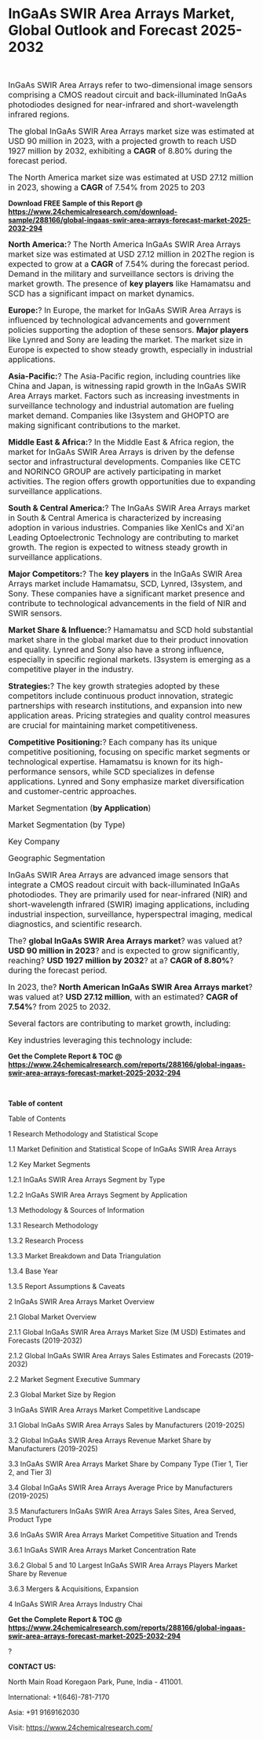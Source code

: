 <h1>InGaAs SWIR Area Arrays Market, Global Outlook and Forecast 2025-2032</h1><br/><p><span style="font-size:16px">InGaAs SWIR Area Arrays refer to two-dimensional image sensors comprising a CMOS readout circuit and back-illuminated InGaAs photodiodes designed for near-infrared and short-wavelength infrared regions.</span></p>
 
 
 
 <p><span style="font-size:16px">The global InGaAs SWIR Area Arrays market size was estimated at USD 90 million in 2023, with a projected growth to reach USD 1927 million by 2032, exhibiting a <strong>CAGR</strong> of 8.80% during the forecast period.</span></p>
 
 
 
 <p><span style="font-size:16px">The North America market size was estimated at USD 27.12 million in 2023, showing a <strong>CAGR</strong> of 7.54% from 2025 to 203</span></p>
 
 
 
 <div><b>Download FREE Sample of this Report @ <a href="https://www.24chemicalresearch.com/download-sample/288166/global-ingaas-swir-area-arrays-forecast-market-2025-2032-294">https://www.24chemicalresearch.com/download-sample/288166/global-ingaas-swir-area-arrays-forecast-market-2025-2032-294</a></b></div>
 
 
 
 <p><span style="font-size:16px"><strong>North America:</strong>? The North America InGaAs SWIR Area Arrays market size was estimated at USD 27.12 million in 202The region is expected to grow at a <strong>CAGR</strong> of 7.54% during the forecast period. Demand in the military and surveillance sectors is driving the market growth. The presence of <strong>key players</strong> like Hamamatsu and SCD has a significant impact on market dynamics.</span></p>
 
 
 
 <p><span style="font-size:16px"><strong>Europe:</strong>? In Europe, the market for InGaAs SWIR Area Arrays is influenced by technological advancements and government policies supporting the adoption of these sensors. <strong>Major players</strong> like Lynred and Sony are leading the market. The market size in Europe is expected to show steady growth, especially in industrial applications.</span></p>
 
 
 
 <p><span style="font-size:16px"><strong>Asia-Pacific:</strong>? The Asia-Pacific region, including countries like China and Japan, is witnessing rapid growth in the InGaAs SWIR Area Arrays market. Factors such as increasing investments in surveillance technology and industrial automation are fueling market demand. Companies like I3system and GHOPTO are making significant contributions to the market.</span></p>
 
 
 
 <p><span style="font-size:16px"><strong>Middle East & Africa:</strong>? In the Middle East & Africa region, the market for InGaAs SWIR Area Arrays is driven by the defense sector and infrastructural developments. Companies like CETC and NORINCO GROUP are actively participating in market activities. The region offers growth opportunities due to expanding surveillance applications.</span></p>
 
 
 
 <p><span style="font-size:16px"><strong>South & Central America:</strong>? The InGaAs SWIR Area Arrays market in South & Central America is characterized by increasing adoption in various industries. Companies like XenICs and Xi&#39;an Leading Optoelectronic Technology are contributing to market growth. The region is expected to witness steady growth in surveillance applications.</span></p>
 
 
 
 <p><span style="font-size:16px"><strong>Major Competitors:</strong>? The <strong>key players</strong> in the InGaAs SWIR Area Arrays market include Hamamatsu, SCD, Lynred, I3system, and Sony. These companies have a significant market presence and contribute to technological advancements in the field of NIR and SWIR sensors.</span></p>
 
 
 
 <p><span style="font-size:16px"><strong>Market Share & Influence:</strong>? Hamamatsu and SCD hold substantial market share in the global market due to their product innovation and quality. Lynred and Sony also have a strong influence, especially in specific regional markets. I3system is emerging as a competitive player in the industry.</span></p>
 
 
 
 <p><span style="font-size:16px"><strong>Strategies:</strong>? The key growth strategies adopted by these competitors include continuous product innovation, strategic partnerships with research institutions, and expansion into new application areas. Pricing strategies and quality control measures are crucial for maintaining market competitiveness.</span></p>
 
 
 
 <p><span style="font-size:16px"><strong>Competitive Positioning:</strong>? Each company has its unique competitive positioning, focusing on specific market segments or technological expertise. Hamamatsu is known for its high-performance sensors, while SCD specializes in defense applications. Lynred and Sony emphasize market diversification and customer-centric approaches.</span></p>
 
 
 
 <p><span style="font-size:16px">Market Segmentation (<strong>by Application</strong>)</span></p>
 
 
 
 <p><span style="font-size:16px">Market Segmentation (by Type)</span></p>
 
 
 
 <p><span style="font-size:16px">Key Company</span></p>
 
 
 
 <p><span style="font-size:16px">Geographic Segmentation</span></p>
 
 
 
 <p><span style="font-size:16px">InGaAs SWIR Area Arrays are advanced image sensors that integrate a CMOS readout circuit with back-illuminated InGaAs photodiodes. They are primarily used for near-infrared (NIR) and short-wavelength infrared (SWIR) imaging applications, including industrial inspection, surveillance, hyperspectral imaging, medical diagnostics, and scientific research.</span></p>
 
 
 
 <p><span style="font-size:16px">The? <strong>global InGaAs SWIR Area Arrays market</strong>? was valued at? <strong>USD 90 million in 2023</strong>? and is expected to grow significantly, reaching? <strong>USD 1927 million by 2032</strong>? at a? <strong><strong>CAGR</strong> of 8.80%</strong>? during the forecast period.</span></p>
 
 
 
 <p><span style="font-size:16px">In 2023, the? <strong>North American InGaAs SWIR Area Arrays market</strong>? was valued at? <strong>USD 27.12 million</strong>, with an estimated? <strong><strong>CAGR</strong> of 7.54%</strong>? from 2025 to 2032.</span></p>
 
 
 
 <p><span style="font-size:16px">Several factors are contributing to market growth, including:</span></p>
 
 
 
 <p><span style="font-size:16px">Key industries leveraging this technology include:</span></p>
 
 
 
 <div><b>Get the Complete Report & TOC @ <a href="https://www.24chemicalresearch.com/reports/288166/global-ingaas-swir-area-arrays-forecast-market-2025-2032-294">https://www.24chemicalresearch.com/reports/288166/global-ingaas-swir-area-arrays-forecast-market-2025-2032-294</a></b></div>
 
 
 
 <p><br />
 
 <b>Table of content</b></p>
 
 
 
 <p>Table of Contents<br />
 
 1 Research Methodology and Statistical Scope<br />
 
 1.1 Market Definition and Statistical Scope of InGaAs SWIR Area Arrays<br />
 
 1.2 Key Market Segments<br />
 
 1.2.1 InGaAs SWIR Area Arrays Segment by Type<br />
 
 1.2.2 InGaAs SWIR Area Arrays Segment by Application<br />
 
 1.3 Methodology & Sources of Information<br />
 
 1.3.1 Research Methodology<br />
 
 1.3.2 Research Process<br />
 
 1.3.3 Market Breakdown and Data Triangulation<br />
 
 1.3.4 Base Year<br />
 
 1.3.5 Report Assumptions & Caveats<br />
 
 2 InGaAs SWIR Area Arrays Market Overview<br />
 
 2.1 Global Market Overview<br />
 
 2.1.1 Global InGaAs SWIR Area Arrays Market Size (M USD) Estimates and Forecasts (2019-2032)<br />
 
 2.1.2 Global InGaAs SWIR Area Arrays Sales Estimates and Forecasts (2019-2032)<br />
 
 2.2 Market Segment Executive Summary<br />
 
 2.3 Global Market Size by Region<br />
 
 3 InGaAs SWIR Area Arrays Market Competitive Landscape<br />
 
 3.1 Global InGaAs SWIR Area Arrays Sales by Manufacturers (2019-2025)<br />
 
 3.2 Global InGaAs SWIR Area Arrays Revenue Market Share by Manufacturers (2019-2025)<br />
 
 3.3 InGaAs SWIR Area Arrays Market Share by Company Type (Tier 1, Tier 2, and Tier 3)<br />
 
 3.4 Global InGaAs SWIR Area Arrays Average Price by Manufacturers (2019-2025)<br />
 
 3.5 Manufacturers InGaAs SWIR Area Arrays Sales Sites, Area Served, Product Type<br />
 
 3.6 InGaAs SWIR Area Arrays Market Competitive Situation and Trends<br />
 
 3.6.1 InGaAs SWIR Area Arrays Market Concentration Rate<br />
 
 3.6.2 Global 5 and 10 Largest InGaAs SWIR Area Arrays Players Market Share by Revenue<br />
 
 3.6.3 Mergers & Acquisitions, Expansion<br />
 
 4 InGaAs SWIR Area Arrays Industry Chai</p>
 
 
 
 <div><b>Get the Complete Report & TOC @ <a href="https://www.24chemicalresearch.com/reports/288166/global-ingaas-swir-area-arrays-forecast-market-2025-2032-294">https://www.24chemicalresearch.com/reports/288166/global-ingaas-swir-area-arrays-forecast-market-2025-2032-294</a></b></div>
 
 
 
 <p>? </p>
 
 
 
 <p><b>CONTACT US:</b><br />
 
 North Main Road Koregaon Park, Pune, India - 411001.<br />
 
 International: +1(646)-781-7170<br />
 
 Asia: +91 9169162030<br />
 
 Visit: <a href="https://www.24chemicalresearch.com/">https://www.24chemicalresearch.com/</a></p>
